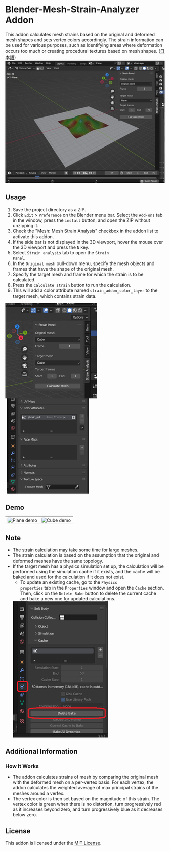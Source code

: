 # Blender-Mesh-Strain-Analyzer Addon
This addon calculates mesh strains based on the original and deformed mesh shapes and sets vertex colors accordingly. The strain information can be used for various purposes, such as identifying areas where deformation occurs too much or creating procedural textures based on mesh shapes.
([日本語](./README_JP.md))
![Addon overview](./data/top.jpg)

## Usage
1. Save the project directory as a ZIP.
2. Click <code>Edit</code> > <code>Preference</code> on the Blender menu bar. Select the <code>Add-ons</code> tab in the window, press the <code>install</code> button, and open the ZIP without unzipping it.
3. Check the "Mesh: Mesh Strain Analysis" checkbox in the addon list to activate this addon.
4. If the side bar is not displayed in the 3D viewport, hover the mouse over the 3D viewport and press the <code>N</code> key.
5. Select <code>Strain analysis</code> tab to open the <code>Strain Panel</code>.
6. In the <code>Original mesh</code> pull-down menu, specify the mesh objects and frames that have the shape of the original mesh.
7. Specify the target mesh and frame for which the strain is to be calculated.
8. Press the <code>Calculate strain</code> button to run the calculation.
9. This will add a color attribute named <code>strain_addon_color_layer</code> to the target mesh, which contains strain data.

<div style="display: flex; flex-wrap: wrap;">
    <img src="./data/panel.PNG" height="300">
    <img src="./data/color_layer.PNG" height="300" style="margin-left: 5px">
</div>



## Demo
|       |       |
| :---: | :---: |
| ![Plane demo](./data/plane.gif) | ![Cube demo](./data/cube.gif) |

## Note
- The strain calculation may take some time for large meshes.
- The strain calculation is based on the assumption that the original and deformed meshes have the same topology.
- If the target mesh has a physics simulation set up, the calculation will be performed using the simulation cache if it exists, and the cache will be baked and used for the calculation if it does not exist.
    - To update an existing cache, go to the <code>Physics properties</code> tab in the <code>Properties</code> window and open the <code>Cache</code> section. Then, click on the <code>Delete Bake</code> button to delete the current cache and bake a new one for updated calculations.
    <img src="./data/cache.PNG" width="300">

## Additional Information
### How it Works
- The addon calculates strains of mesh by comparing the original mesh with the deformed mesh on a per-vertex basis. For each vertex, the addon calculates the weighted average of max principal strains of the meshes around a vertex. 
- The vertex color is then set based on the magnitude of this strain. The vertex color is green when there is no distortion, turn progressively red as it increases beyond zero, and turn progressively blue as it decreases below zero.

## License
This addon is licensed under the [MIT License](./LICENSE).